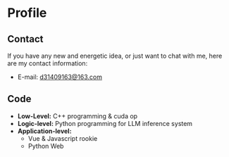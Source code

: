 # Profile
## Contact
If you have any new and energetic idea, or just want to chat with me, here are my contact information:
- E-mail: d31409163@163.com

## Code
+ **Low-Level:** C++ programming & cuda op
+ **Logic-level:** Python programming for LLM inference system
+ **Application-level:**
  + Vue & Javascript rookie
  + Python Web

  
